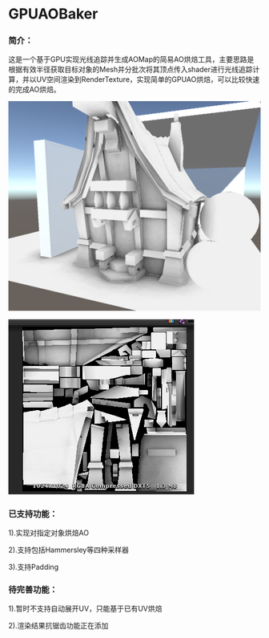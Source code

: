 # GPUAOBaker

### 简介：

​	这是一个基于GPU实现光线追踪并生成AOMap的简易AO烘焙工具，主要思路是根据有效半径获取目标对象的Mesh并分批次将其顶点传入shader进行光线追踪计算，并以UV空间渲染到RenderTexture，实现简单的GPUAO烘焙，可以比较快速的完成AO烘焙。

![sample0](Doc/sample0.PNG)

![Sample1](Doc/sample1.PNG)

### 已支持功能：

1).实现对指定对象烘焙AO

2).支持包括Hammersley等四种采样器

3).支持Padding

### 待完善功能：

1).暂时不支持自动展开UV，只能基于已有UV烘焙

2).渲染结果抗锯齿功能正在添加
